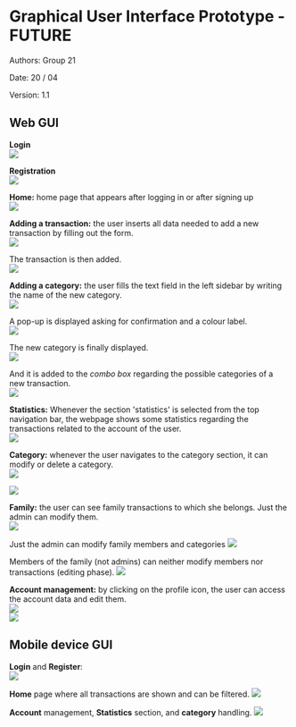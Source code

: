 # Graphical User Interface Prototype  - FUTURE

Authors: Group 21

Date: 20 / 04

Version: 1.1

<!-- \<Report here the GUI that you propose for EZWallet in FUTURE form, as proposed by the team. You are free to organize it as you prefer. A suggested presentation matches the Use cases and scenarios defined in the Requirement document. The GUI can be shown as a sequence of graphical files (jpg, png)  > -->
## Web GUI

**Login**  
![](imgs/1_Login-gui_v1.png)

**Registration**  
![](imgs/2_RegistrationPage_v2.png)

**Home:** home page that appears after logging in or after signing up  
![](imgs/3_viewT_v2.png)

**Adding a transaction:** the user inserts all data needed to add a new transaction by filling out the form.  
![](imgs/4_addT0_v2.png)

The transaction is then added.  
![](imgs/5_addT1_v2.png)

**Adding a category:** the user fills the text field in the left sidebar by writing the name of the new category.  
![](imgs/6_addC0_v2.png)

A pop-up is displayed asking for confirmation and a colour label.  
![](imgs/7_addC1_v2.png)

The new category is finally displayed.  
![](imgs/8_complete0_v2.png)

And it is added to the *combo box* regarding the possible categories of a new transaction.  
![](imgs/9_complete1_v2.png)

**Statistics:** Whenever the section 'statistics' is selected from the top navigation bar, the webpage shows some statistics regarding the transactions related to the account of the user.  
![](imgs/10_Statistics_v2.png)

**Category:** whenever the user navigates to the category section, it can modify or delete a category.  
![](imgs/11_Categories_v2.png)

![](imgs/11_CategoriesEditing_v2.png)

**Family:** the user can see family transactions to which she belongs. Just the admin can modify them.  
![](imgs/12_FamilyTransactions_v2.png)

Just the admin can modify family members and categories
![](imgs/15_FamilyEditing_v2.png)  

Members of the family (not admins) can neither modify members nor transactions (editing phase).
![](imgs/15_FamilyNoAdmin_v2.png)

**Account management:** by clicking on the profile icon, the user can access the account data and edit them.   
![](imgs/13_Account_v2.png)  
![](imgs/14_AccountEditing_v2.png)

## Mobile device GUI
**Login** and **Register**:  
![](imgs/16_M_LR_v2.png)

**Home** page where all transactions are shown and can be filtered.
![](imgs/16_M_T_v2.png)

**Account** management, **Statistics** section, and **category** handling.
![](imgs/16_M_Pages_v2.png)
